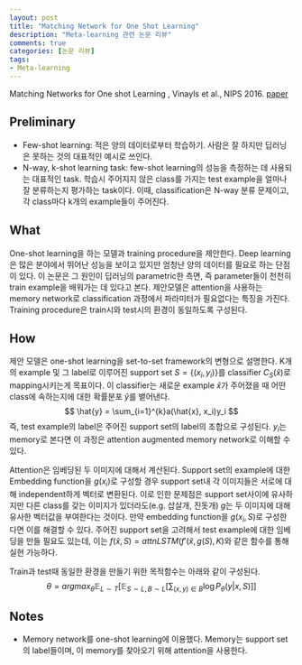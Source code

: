 ```yaml
---
layout: post
title: "Matching Network for One Shot Learning"
description: "Meta-learning 관련 논문 리뷰"
comments: true
categories: [논문 리뷰]
tags:
- Meta-learning
---
```


Matching Networks for One shot Learning , Vinayls et al., NIPS 2016. [paper](https://arxiv.org/abs/1606.04080)



## Preliminary

- Few-shot learning: 적은 양의 데이터로부터 학습하기. 사람은 잘 하지만 딥러닝은 못하는 것의 대표적인 예시로 쓰인다.
- N-way, k-shot learning task: few-shot learning의 성능을 측정하는 데 사용되는 대표적인 task. 학습시 주어지지 않은 class를 가지는 test example을 얼마나 잘 분류하는지 평가하는 task이다. 이때, classification은 N-way 분류 문제이고, 각 class마다 k개의 example들이 주어진다.  



## What

One-shot learning을 하는 모델과 training procedure을 제안한다. Deep learning은 많은 분야에서 뛰어난 성능을 보이고 있지만 엄청난 양의 데이터를 필요로 하는 단점이 있다. 이 논문은 그 원인이 딥러닝의 parametric한 측면, 즉 parameter들이 천천히 train example을 배워가는 데 있다고 본다. 제안모델은 attention을 사용하는 memory network로 classification 과정에서 파라미터가 필요없다는 특징을 가진다. Training procedure은 train시와 test시의 환경이 동일하도록 구성된다.



## How

제안 모델은 one-shot learning을 set-to-set framework의 변형으로 설명한다. K개의 example 및 그 label로 이루어진  support set $S=\{(x_i, y_i)\}$를 classifier $C_S(\hat{x})$로 mapping시키는게 목표이다. 이 classifier는 새로운 example $\hat{x}$가 주어졌을 때 어떤 class에 속하는지에 대한 확률분포 $\hat{y}$를 뱉어낸다.
$$
\hat{y} = \sum_{i=1}^{k}a(\hat{x}, x_i)y_i
$$
 즉, test example의 label은 주어진 support set의 label의 조합으로 구성된다. $y_i$는 memory로 본다면 이 과정은 attention augmented memory network로 이해할 수 있다.

Attention은 임베딩된 두 이미지에 대해서 계산된다. Support set의 example에 대한 Embedding function을 $g(x_i)​$로 구성할 경우 support set내 각 이미지들은 서로에 대해 independent하게 벡터로 변환된다. 이로 인한 문제점은 support set사이에 유사하지만 다른 class를 갖는 이미지가 있더라도(e.g. 삽살개, 진돗개) $g​$는 두 이미지에 대해 유사한 벡터값을 부여한다는 것이다. 만약 embedding function을 $g(x_i, S)​$로 구성한다면 이를 해결할 수 있다. 주어진 support set을 고려해서 test example에 대한 임베딩을 만들 필요도 있는데, 이는 $f(\hat{x}, S) =attnLSTM(f'(\hat{x}, g(S), K) ​$와 같은 함수를 통해 실현 가능하다.

Train과 test때 동일한 환경을 만들기 위한 목적함수는 아래와 같이 구성된다.
$$
\theta = argmax_{\theta}\mathbb{E}_{L \sim T}\Big[\mathbb{E}_{S\sim L, B \sim L}\Big[\sum_{(x,y)\in B}\log{P_\theta(y|x, S)}\Big]\Big]
$$


## Notes

- Memory network를 one-shot learning에 이용했다. Memory는 support set의 label들이며, 이 memory를 찾아오기 위해 attention을 사용한다.
